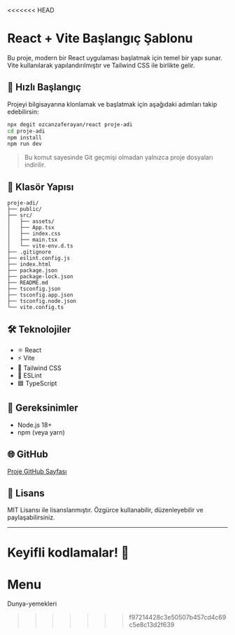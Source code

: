 <<<<<<< HEAD

# React + Vite Başlangıç Şablonu

Bu proje, modern bir React uygulaması başlatmak için temel bir yapı sunar. Vite kullanılarak yapılandırılmıştır ve Tailwind CSS ile birlikte gelir.

## 🚀 Hızlı Başlangıç

Projeyi bilgisayarına klonlamak ve başlatmak için aşağıdaki adımları takip edebilirsin:

```bash
npx degit ozcanzaferayan/react proje-adi
cd proje-adi
npm install
npm run dev
```

> Bu komut sayesinde Git geçmişi olmadan yalnızca proje dosyaları indirilir.

## 📁 Klasör Yapısı

```
proje-adi/
├── public/
├── src/
│   ├── assets/
│   ├── App.tsx
│   ├── index.css
│   ├── main.tsx
│   └── vite-env.d.ts
├── .gitignore
├── eslint.config.js
├── index.html
├── package.json
├── package-lock.json
├── README.md
├── tsconfig.json
├── tsconfig.app.json
├── tsconfig.node.json
└── vite.config.ts
```

## 🛠 Teknolojiler

- ⚛️ React
- ⚡ Vite
- 🎨 Tailwind CSS
- 🧹 ESLint
- 🟦 TypeScript

## 🧪 Gereksinimler

- Node.js 18+
- npm (veya yarn)

## 🌐 GitHub

[Proje GitHub Sayfası](https://github.com/ozcanzaferayan/react)

## 📄 Lisans

MIT Lisansı ile lisanslanmıştır. Özgürce kullanabilir, düzenleyebilir ve paylaşabilirsiniz.

---

Keyifli kodlamalar! 🎉
=======
# Menu
Dunya-yemekleri
>>>>>>> f97214428c3e50507b457cd4c69c5e8c13d2f639
